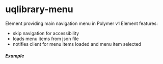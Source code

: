 uqlibrary-menu
================

Element providing main navigation menu in Polymer v1
Element features:
  - skip navigation for accessibility
  - loads menu items from json file
  - notifies client for menu items loaded and menu item selected

##### Example

  <uqlibrary-menu
      user="{{user}}"
      menu-file="{{appMenuFile}}"
      on-selected-menu-item-changed="closeMenu"
      on-menu-items-changed="menuReloaded"
      on-logout-clicked="logout">
